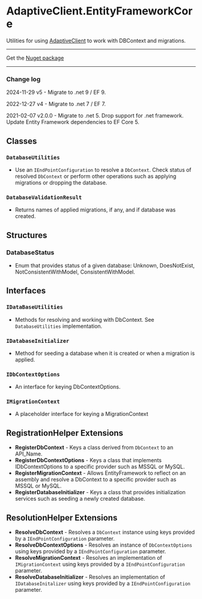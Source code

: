 # AdaptiveClient.EntityFrameworkCore

Utilities for using [AdaptiveClient](https://github.com/leaderanalytics/AdaptiveClient) to work with DBContext and migrations.

---

Get the [Nuget package](https://www.nuget.org/packages/AdaptiveClient.EntityFrameworkCore)

---


### Change log
2024-11-29 v5 - Migrate to .net 9 / EF 9.

2022-12-27 v4 - Migrate to .net 7 / EF 7.

2021-02-07 v2.0.0 - Migrate to .net 5. Drop support for .net framework. Update Entity Framework dependencies to EF Core 5.

## Classes

### `DatabaseUtilities`
* Use an `IEndPointConfiguration` to resolve a `DbContext`.  Check status of resolved `DbContext` or perform other operations such as applying migrations or dropping the database.

### `DatabaseValidationResult`
* Returns names of applied migrations, if any, and if database was created.


## Structures
### DatabaseStatus 
* Enum that provides status of a given database:  Unknown, DoesNotExist, NotConsistentWithModel, ConsistentWithModel.

## Interfaces
### `IDataBaseUtilities`
* Methods for resolving and working with DbContext.  See `DatabaseUtilities` implementation.
### `IDatabaseInitializer`
* Method for seeding a database when it is created or when a migration is applied.
 
### `IDbContextOptions`
* An interface for keying DbContextOptions.

### `IMigrationContext`
*  A placeholder interface for keying a MigrationContext

## RegistrationHelper Extensions
* **RegisterDbContext**  - Keys a class derived from `DbContext` to an API_Name.
* **RegisterDbContextOptions**  -   Keys a class that implements IDbContextOptions to a specific provider such as MSSQL or MySQL.
* **RegisterMigrationContext**  -  Allows EntityFramework to reflect on an assembly and resolve a DbContext to a specific provider such as MSSQL or MySQL.
* **RegisterDatabaseInitializer**  - Keys a class that provides initialization services such as seeding a newly created database.

## ResolutionHelper Extensions
* **ResolveDbContext**  - Resolves a `DbContext` instance using keys provided by a `IEndPointConfiguration` parameter.
* **ResolveDbContextOptions**  - Resolves an instance of `DbContextOptions`  using keys provided by a `IEndPointConfiguration` parameter.
* **ResolveMigrationContext**  - Resolves an implementation of `IMigrationContext` using keys provided by a `IEndPointConfiguration` parameter.
* **ResolveDatabaseInitializer**  - Resolves an implementation of `IDatabaseInitalizer` using keys provided by a `IEndPointConfiguration` parameter.
